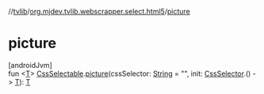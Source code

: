 //[tvlib](../../index.md)/[org.mjdev.tvlib.webscrapper.select.html5](index.md)/[picture](picture.md)

# picture

[androidJvm]\
fun &lt;[T](picture.md)&gt; [CssSelectable](../org.mjdev.tvlib.webscrapper.select/-css-selectable/index.md).[picture](picture.md)(cssSelector: [String](https://kotlinlang.org/api/latest/jvm/stdlib/kotlin/-string/index.html) = &quot;&quot;, init: [CssSelector](../org.mjdev.tvlib.webscrapper.select/-css-selector/index.md).() -&gt; [T](picture.md)): [T](picture.md)
